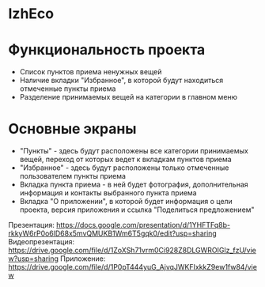 # IzhEco
 
# Функциональность проекта
- Список пунктов приема ненужных вещей
- Наличие вкладки "Избранное", в которой будут находиться отмеченные пункты приема
- Разделение принимаемых вещей на категории в главном меню
# Основные экраны
- "Пункты" - здесь будут расположены все категории принимаемых вещей, переход от которых ведет к вкладкам пунктов приема
- "Избранное" - здесь будут расположены только отмеченные пользователем пункты приема
- Вкладка пункта приема - в ней будет фотография, дополнительная информация и контакты выбранного пункта приема
- Вкладка "О приложении", в которой будет информация о цели проекта, версия приложения и ссылка "Поделиться предложением"

Презентация: https://docs.google.com/presentation/d/1YHFTFq8b-rkkyW6rP0o6lD68x5mvQMUKB1Wm6T5gqk0/edit?usp=sharing
Видеопрезентация: https://drive.google.com/file/d/1ZoXSh71vrm0Ci928Z8DLGWROIGlz_fzU/view?usp=sharing
Приложение: https://drive.google.com/file/d/1P0pT444yuG_AjvqJWKFIxkkZ9ew1fw84/view
